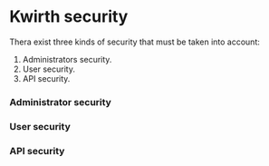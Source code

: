 # Kwirth security
Thera exist three kinds of security that must be taken into account:

  1. Administrators security.
  2. User security.
  3. API security.


### Administrator security

### User security

### API security
